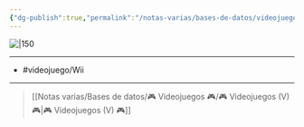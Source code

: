 ```yaml
---
{"dg-publish":true,"permalink":"/notas-varias/bases-de-datos/videojuegos/v-ben-10-alien-force-vilgax-attacks/"}
---
```



![|150](https://images.igdb.com/igdb/image/upload/t_cover_big/co31ic.jpg)

---

- #videojuego/Wii 

---

> [[Notas varias/Bases de datos/🎮 Videojuegos 🎮/🎮 Videojuegos (V) 🎮\|🎮 Videojuegos (V) 🎮]]